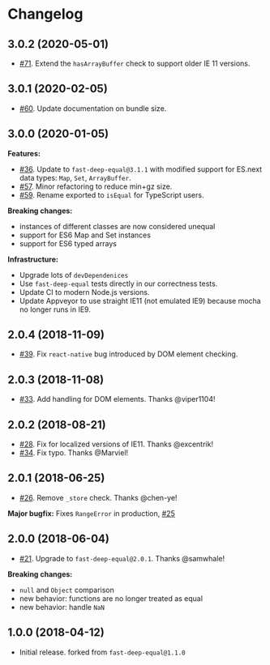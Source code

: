 # Changelog

## 3.0.2 (2020-05-01)

- [#71](https://github.com/FormidableLabs/react-fast-compare/pull/71). Extend the `hasArrayBuffer` check to support older IE 11 versions.

## 3.0.1 (2020-02-05)

- [#60](https://github.com/FormidableLabs/react-fast-compare/pull/60). Update documentation on bundle size.

## 3.0.0 (2020-01-05)

**Features:**
- [#36](https://github.com/FormidableLabs/react-fast-compare/pull/36). Update to `fast-deep-equal@3.1.1` with modified support for ES.next data types: `Map`, `Set`, `ArrayBuffer`.
- [#57](https://github.com/FormidableLabs/react-fast-compare/pull/57). Minor refactoring to reduce min+gz size.
- [#59](https://github.com/FormidableLabs/react-fast-compare/pull/59). Rename exported to `isEqual` for TypeScript users.

**Breaking changes:**

- instances of different classes are now considered unequal
- support for ES6 Map and Set instances
- support for ES6 typed arrays

**Infrastructure:**

- Upgrade lots of `devDependenices`
- Use `fast-deep-equal` tests directly in our correctness tests.
- Update CI to modern Node.js versions.
- Update Appveyor to use straight IE11 (not emulated IE9) because mocha no longer runs in IE9.

## 2.0.4 (2018-11-09)

- [#39](https://github.com/FormidableLabs/react-fast-compare/pull/39). Fix `react-native` bug introduced by DOM element checking.

## 2.0.3 (2018-11-08)

- [#33](https://github.com/FormidableLabs/react-fast-compare/pull/33). Add handling for DOM elements. Thanks @viper1104!

## 2.0.2 (2018-08-21)

- [#28](https://github.com/FormidableLabs/react-fast-compare/pull/28). Fix for localized versions of IE11. Thanks @excentrik!
- [#34](https://github.com/FormidableLabs/react-fast-compare/pull/34). Fix typo. Thanks @Marviel!

## 2.0.1 (2018-06-25)

- [#26](https://github.com/FormidableLabs/react-fast-compare/pull/26). Remove `_store` check. Thanks @chen-ye!

**Major bugfix:** Fixes `RangeError` in production, [#25](https://github.com/FormidableLabs/react-fast-compare/issues/25)

## 2.0.0 (2018-06-04)

- [#21](https://github.com/FormidableLabs/react-fast-compare/pull/21). Upgrade to `fast-deep-equal@2.0.1`. Thanks @samwhale!

**Breaking changes:**

- `null` and `Object` comparison
- new behavior: functions are no longer treated as equal
- new behavior: handle `NaN`

## 1.0.0 (2018-04-12)

- Initial release. forked from `fast-deep-equal@1.1.0`
